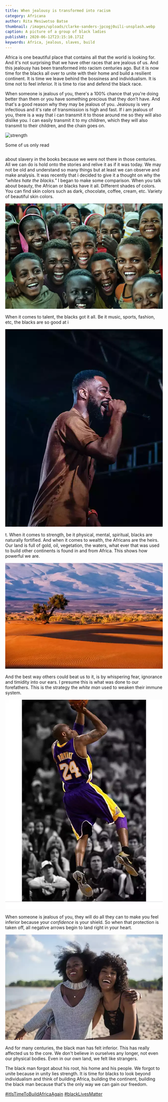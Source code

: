 ```yaml
---
title: When jealousy is transformed into racism
category: Africana
author: Rita Mesiwotso Batse
thumbnail: /images/uploads/clarke-sanders-jpcogj0uili-unsplash.webp
caption: A picture of a group of black ladies
publishAt: 2020-06-12T23:15:10.171Z
keywords: Africa, jealous, slaves, build
---
```


Africa is one beautiful place that contains all that the world is
looking for. And it's not surprising that we have other races that are jealous
of us. And this jealousy has been transformed into racism centuries ago. But
it is now time for the blacks all over to unite with their home and build a
resilient continent. It is time we leave behind the bossiness and
individualism. It is time not to feel inferior. It is time to rise and defend
the black race.

When someone is jealous of you, there's a 100% chance that you're doing better than them or you have something precious that they don't have. And that's a good reason why they may be jealous of you. Jealousy is very infectious and it's rate of transmission is high and fast. If i am jealous of you, there is a way that i can transmit it to those around me so they will also dislike you. I can easily transmit it to my children, which they will also transmit to their children, and the chain goes on.

![strength](/images/uploads/oladimeji-odunsi-tuumr82pq68-unsplash-1.webp "unity")

Some of us only read

```

```

about slavery in the books because we were not there in those centuries. All we can do is hold onto the stories and relive it as if it was today. We may not be old and understand so many things but at least we can observe and make analysis. It was recently that i decided to give it a thought on why the _"whites hate the blacks."_ I began to make some comparison. When you talk about beauty, the African or blacks have it all. Different shades of colors. You can find skin colors such as dark, chocolate, coffee, cream, etc. Variety of beautiful skin colors.

![people](/images/uploads/trevor-cole-cwcaskuhwy0-unsplash.webp "shades of colors")

When it comes to talent, the blacks got it all. Be it music, sports, fashion, etc, the blacks are so good at i

![talent](/images/uploads/obafemi-moyosade-zndslhaxhaw-unsplash-1.webp "music")

t. When it comes to strength, be it physical, mental, spiritual, blacks are naturally fortified. And when it comes to wealth, the Africans are the heirs. Our land is full of gold, oil, vegetation, the waters, what ever that was used to build other continents is found in and from Africa. This shows how powerful we are.

![environment](/images/uploads/sergey-pesterev-9-5-wyebdz0-unsplash.webp "nature")

And the best way others could beat us to it, is by whispering fear, ignorance and timidity into our ears. I presume this is what was done to our forefathers. This is the strategy the _white man_ used to weaken their immune system.

![sport](/images/uploads/screenshot_20200612-225340_1592002580112.webp "Talent")

When someone is jealous of you, they will do all they can to make you feel inferior because your _confidence_ is your shield. So when that protection is taken off, all negative arrows begin to land right in your heart.

![peace](/images/uploads/thought-catalog-23kdvfc395a-unsplash.webp "Freedom")

And for many centuries, the black man has felt inferior. This has really affected us to the core. We don't believe in ourselves any longer, not even our physical bodies. Even in our own land, we felt like strangers.

The black man forgot about his root, his home and his people. We forgot to unite because in unity lies strength. It is time for blacks to look beyond individualism and think of building Africa, building the continent, building the black man because that's the only way we can gain our freedom.

[\#itIsTimeToBuildAfricaAgain](https://twitter.com/hashtag/itIsTimeToBuildAfricaAgain) [\#blackLivesMatter](https://blacklivesmatter.com)
